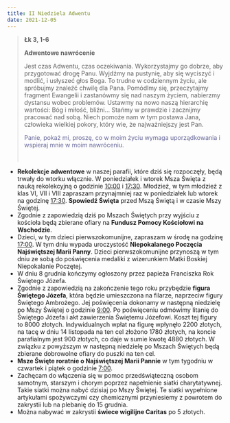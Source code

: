 ```yaml
---
title: II Niedziela Adwentu
date: 2021-12-05
---
```


> **Łk 3, 1-6**
>
> **Adwentowe nawrócenie**
>
> Jest czas Adwentu, czas oczekiwania. Wykorzystajmy go dobrze, aby przygotować drogę Panu. Wyjdźmy na pustynię, aby się wyciszyć i modlić, i usłyszeć głos Boga. To trudne w codziennym życiu, ale spróbujmy znaleźć chwilę dla Pana. Pomódlmy się, przeczytajmy fragment Ewangelii i zastanówmy się nad naszym życiem, nabierzmy dystansu wobec problemów. Ustawmy na nowo naszą hierarchię wartości: Bóg i miłość, bliźni... Stańmy w prawdzie i zacznijmy pracować nad sobą. Niech pomoże nam w tym postawa Jana, człowieka wielkiej pokory, który wie, że najważniejszy jest Pan.
>
> <span style="color: #666699;"> Panie, pokaż mi, proszę, co w moim życiu wymaga uporządkowania i wspieraj mnie w moim nawróceniu. </span>
>
> &nbsp;

- **Rekolekcje adwentowe** w naszej parafii, które dziś się rozpoczęły, będą trwały do wtorku włącznie. W poniedziałek i wtorek Msza Święta z nauką rekolekcyjną o godzinie <u>10:00</u> i <u>17:30</u>. Młodzież, w tym młodzież z klas VI, VII i VIII zapraszam przynajmniej raz w poniedziałek lub wtorek na godzinę <u>17:30</u>. **Spowiedź Święta** przed Mszą Świętą i w czasie Mszy Świętej.
- Zgodnie z zapowiedzią dziś po Mszach Świętych przy wyjściu z kościoła będą zbierane ofiary na **Fundusz Pomocy Kościołowi na Wschodzie**.
- Dzieci, w tym dzieci pierwszokomunijne, zapraszam w środę na godzinę <u>17:00</u>. W tym dniu wypada uroczystość **Niepokalanego Poczęcia Najświętszej Marii Panny**. Dzieci pierwszokomunijne przynoszą w tym dniu ze sobą do poświęcenia medaliki z wizerunkiem Matki Boskiej Niepokalanie Poczętej.
- W dniu 8 grudnia kończymy ogłoszony przez papieża Franciszka Rok Świętego Józefa.
- Zgodnie z zapowiedzią na zakończenie tego roku przybędzie **figura Świętego Józefa**, która będzie umieszczona na filarze, naprzeciw figury Świętego Ambrożego. Jej poświęcenia dokonamy w następną niedzielę po Mszy Świętej o godzinie <u>9:00</u>. Po poświęceniu odmówimy litanię do Świętego Józefa i akt zawierzenia Świętemu Józefowi. Koszt tej figury to 8000 złotych. Indywidualnych wpłat na figurę wpłynęło 2200 złotych, na tacę w dniu 14 listopada na ten cel złożono 1780 złotych, na koncie parafialnym jest 900 złotych, co daje w sumie kwotę 4880 złotych. W związku z powyższym w następną niedzielę po Mszach Świętych będą zbierane dobrowolne ofiary do puszki na ten cel.
- **Msze Święte roratnie o Najświętszej Marii Pannie** w tym tygodniu w czwartek i piątek o godzinie <u>7:00</u>.
- Zachęcam do włączenia się w pomoc przedświąteczną osobom samotnym, starszym i chorym poprzez napełnienie siatki charytatywnej. Takie siatki można nabyć dzisiaj po Mszy Świętej. Te siatki wypełnione artykułami spożywczymi czy chemicznymi przyniesiemy z powrotem do zakrystii lub na plebanię do 15 grudnia.
- Można nabywać w zakrystii **świece wigilijne Caritas** po 5 złotych.
